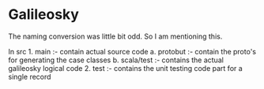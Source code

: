# Galileosky

The naming conversion was little bit odd. So I am mentioning this.

In src 1. main :- contain actual source code
          a. protobut :- contain the proto's for generating the case classes
          b. scala/test :- contains the actual galileosky logical code
       2. test :- contains the unit testing code part for a single record
       
 
